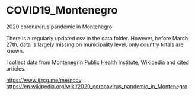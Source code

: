 # COVID19_Montenegro
2020 coronavirus pandemic in Montenegro

There is a regularly updated csv in the data folder. However, before March 27th, data is largely missing on municipality level, only country totals are known. 

I collect data from Montenegrin Public Health Institute, Wikipedia and cited articles.

https://www.ijzcg.me/me/ncov
https://en.wikipedia.org/wiki/2020_coronavirus_pandemic_in_Montenegro
